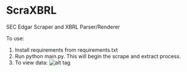 # ScraXBRL
SEC Edgar Scraper and XBRL Parser/Renderer

To use:<br>
1. Install requirements from requirements.txt<br>
2. Run python main.py. This will begin the scrape and extract process.<br>
3. To view data:
![alt tag](https://raw.githubusercontent.com/computerpencils/ScraXBRL/master/aapl20130629.png)
